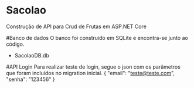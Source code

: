 # Sacolao
Construção de API para Crud de Frutas em ASP.NET Core

#Banco de dados
O banco foi construído em SQLite e encontra-se junto ao código. 
- SacolaoDB.db

#API Login
Para realizar teste de login, segue o json com os parâmetros que foram incluídos no migration inicial.
{
  "email": "teste@teste.com",
  "senha": "123456"
}
